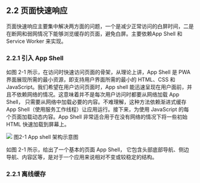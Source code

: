 ## 2.2 页面快速响应

页面快速响应主要集中解决两方面的问题，一个是减少正常访问的白屏时间，二是在断网和弱网情况下能够浏览缓存的页面，避免白屏。主要依赖App Shell 和 Service Worker 来实现。
 
### 2.2.1 引入 App Shell

如图 2-1 所示，在访问时快速访问页面的骨架，从理论上讲，App Shell 是 PWA 界面展现所需的最小资源，即支持用户界面所需的最小的 HTML、CSS 和 JavaScript。我们希望在用户访问页面时，App shell 能迅速呈现在用户面前，并且不依赖网络的情况。这意味着并不是每次用户访问时都要从网络加载 App Shell， 只需要从网络中加载必要的内容。不难理解，这种方法依赖渐进式缓存 App Shell（使用服务工作线程）让应用运行。接下来，为使用 JavaScript 的每个页面加载动态内容。App Shell 非常适合用于在没有网络的情况下将一些初始 HTML 快速加载到屏幕上。

![](https://gss0.bdstatic.com/9rkZbzqaKgQUohGko9WTAnF6hhy/assets/pwa/projects/1515680651561/appshell.png)
图2-1 App shell 架构示意图

如图 2-1 所示，给出了一个基本的页面 App Shell， 它包含头部底部导航、侧边导航、内容区等，是对于一个应用来说相对不变或较稳定的结构。

### 2.2.1 离线缓存

